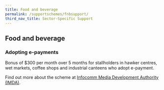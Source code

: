 ```yaml
---
title: Food and beverage
permalink: /supportschemes/fnbsupport/
third_nav_title: Sector-Specific Support
---
```


## Food and beverage

### Adopting e-payments

Bonus of $300 per month over 5 months for stallholders in hawker centres, wet markets, coffee shops and industrial canteens who adopt e-payment.

Find out more about the scheme at <a href="https://www.imda.gov.sg/hawkersgodigital" target="_blank">Infocomm Media Development Authority (IMDA)</a>.
